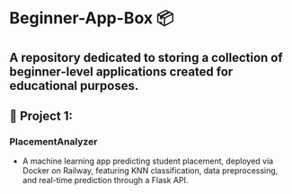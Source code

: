 # Beginner-App-Box 📦
A repository dedicated to storing a collection of beginner-level applications created for educational purposes.
---
## 🍎 Project 1:
### PlacementAnalyzer 

- A machine learning app predicting student placement, deployed via Docker on Railway, featuring KNN classification, data preprocessing, and real-time prediction through a Flask API.


